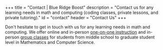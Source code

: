 +++
title = "Contact | Blue Ridge Boost"
description = "Contact us for any learning needs in math and computing (coding classes, private lessons, and private tutoring)."
id = "contact"
header = "Contact Us"
+++


Don't hesitate to get in touch with us for any learning needs in math
and computing. We offer online and in-person <a
href="https://blueridgeboost.youcanbook.me/">one-on-one
instruction</a> and in-person <a href="/classes">group classes</a> for
students from middle school to graduate student level in Mathematics
and Computer Science.

